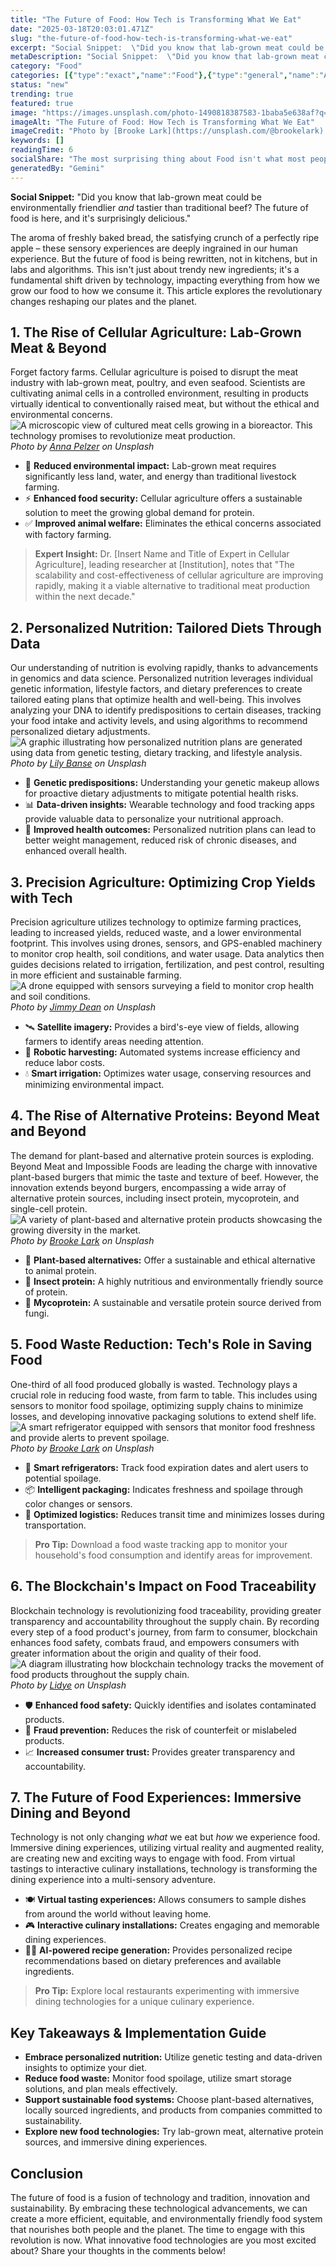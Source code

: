 ```yaml
---
title: "The Future of Food: How Tech is Transforming What We Eat"
date: "2025-03-18T20:03:01.471Z"
slug: "the-future-of-food-how-tech-is-transforming-what-we-eat"
excerpt: "Social Snippet:  \"Did you know that lab-grown meat could be environmentally friendlier and tastier than traditional beef? The future of food is here, and it's surprisingly delicious.\""
metaDescription: "Social Snippet:  \"Did you know that lab-grown meat could be environmentally friendlier and tastier than traditional beef? The future of food is here, and i..."
category: "Food"
categories: [{"type":"exact","name":"Food"},{"type":"general","name":"Agriculture"},{"type":"medium","name":"Crop Science"},{"type":"specific","name":"Hydroponics"},{"type":"niche","name":"Vertical Farming"}]
status: "new"
trending: true
featured: true
image: "https://images.unsplash.com/photo-1490818387583-1baba5e638af?q=85&w=1200&fit=max&fm=webp&auto=compress"
imageAlt: "The Future of Food: How Tech is Transforming What We Eat"
imageCredit: "Photo by [Brooke Lark](https://unsplash.com/@brookelark) on Unsplash"
keywords: []
readingTime: 6
socialShare: "The most surprising thing about Food isn't what most people think. Find out what experts really say about this game-changing topic."
generatedBy: "Gemini"
---
```




**Social Snippet:**  "Did you know that lab-grown meat could be environmentally friendlier *and* tastier than traditional beef? The future of food is here, and it's surprisingly delicious."

The aroma of freshly baked bread, the satisfying crunch of a perfectly ripe apple – these sensory experiences are deeply ingrained in our human experience.  But the future of food is being rewritten, not in kitchens, but in labs and algorithms.  This isn't just about trendy new ingredients; it's a fundamental shift driven by technology, impacting everything from how we grow our food to how we consume it.  This article explores the revolutionary changes reshaping our plates and the planet.

## 1. The Rise of Cellular Agriculture: Lab-Grown Meat & Beyond

Forget factory farms. Cellular agriculture is poised to disrupt the meat industry with lab-grown meat, poultry, and even seafood.  Scientists are cultivating animal cells in a controlled environment, resulting in products virtually identical to conventionally raised meat, but without the ethical and environmental concerns.  ![A microscopic view of cultured meat cells growing in a bioreactor.  This technology promises to revolutionize meat production.](https://images.unsplash.com/photo-1512621776951-a57141f2eefd?q=85&w=1200&fit=max&fm=webp&auto=compress)
*Photo by [Anna Pelzer](https://unsplash.com/@annapelzer) on Unsplash*

* 🔑 **Reduced environmental impact:** Lab-grown meat requires significantly less land, water, and energy than traditional livestock farming.
* ⚡ **Enhanced food security:** Cellular agriculture offers a sustainable solution to meet the growing global demand for protein.
* ✅ **Improved animal welfare:** Eliminates the ethical concerns associated with factory farming.

> **Expert Insight:** Dr.  [Insert Name and Title of Expert in Cellular Agriculture], leading researcher at [Institution], notes that "The scalability and cost-effectiveness of cellular agriculture are improving rapidly, making it a viable alternative to traditional meat production within the next decade."

## 2. Personalized Nutrition: Tailored Diets Through Data

Our understanding of nutrition is evolving rapidly, thanks to advancements in genomics and data science.  Personalized nutrition leverages individual genetic information, lifestyle factors, and dietary preferences to create tailored eating plans that optimize health and well-being.  This involves analyzing your DNA to identify predispositions to certain diseases, tracking your food intake and activity levels, and using algorithms to recommend personalized dietary adjustments.  ![A graphic illustrating how personalized nutrition plans are generated using data from genetic testing, dietary tracking, and lifestyle analysis.](https://images.unsplash.com/photo-1504674900247-0877df9cc836?q=85&w=1200&fit=max&fm=webp&auto=compress)
*Photo by [Lily Banse](https://unsplash.com/@lvnatikk) on Unsplash*

*  🧬 **Genetic predispositions:** Understanding your genetic makeup allows for proactive dietary adjustments to mitigate potential health risks.
*  📊 **Data-driven insights:** Wearable technology and food tracking apps provide valuable data to personalize your nutritional approach.
*  🎯 **Improved health outcomes:** Personalized nutrition plans can lead to better weight management, reduced risk of chronic diseases, and enhanced overall health.

## 3.  Precision Agriculture: Optimizing Crop Yields with Tech

Precision agriculture utilizes technology to optimize farming practices, leading to increased yields, reduced waste, and a lower environmental footprint.  This involves using drones, sensors, and GPS-enabled machinery to monitor crop health, soil conditions, and water usage.  Data analytics then guides decisions related to irrigation, fertilization, and pest control, resulting in more efficient and sustainable farming. ![A drone equipped with sensors surveying a field to monitor crop health and soil conditions.](https://images.unsplash.com/photo-1606787366850-de6330128bfc?q=85&w=1200&fit=max&fm=webp&auto=compress)
*Photo by [Jimmy Dean](https://unsplash.com/@jimmydean) on Unsplash*

*  🛰️ **Satellite imagery:** Provides a bird's-eye view of fields, allowing farmers to identify areas needing attention.
*  🤖 **Robotic harvesting:** Automated systems increase efficiency and reduce labor costs.
*  💧 **Smart irrigation:** Optimizes water usage, conserving resources and minimizing environmental impact.

## 4.  The Rise of Alternative Proteins: Beyond Meat and Beyond

The demand for plant-based and alternative protein sources is exploding.  Beyond Meat and Impossible Foods are leading the charge with innovative plant-based burgers that mimic the taste and texture of beef.  However, the innovation extends beyond burgers, encompassing a wide array of alternative protein sources, including insect protein, mycoprotein, and single-cell protein. ![A variety of plant-based and alternative protein products showcasing the growing diversity in the market.](https://images.unsplash.com/photo-1490818387583-1baba5e638af?q=85&w=1200&fit=max&fm=webp&auto=compress)
*Photo by [Brooke Lark](https://unsplash.com/@brookelark) on Unsplash*

*  🌱 **Plant-based alternatives:** Offer a sustainable and ethical alternative to animal protein.
*  🐛 **Insect protein:** A highly nutritious and environmentally friendly source of protein.
*  🍄 **Mycoprotein:** A sustainable and versatile protein source derived from fungi.

## 5.  Food Waste Reduction: Tech's Role in Saving Food

One-third of all food produced globally is wasted.  Technology plays a crucial role in reducing food waste, from farm to table.  This includes using sensors to monitor food spoilage, optimizing supply chains to minimize losses, and developing innovative packaging solutions to extend shelf life.  ![A smart refrigerator equipped with sensors that monitor food freshness and provide alerts to prevent spoilage.](https://images.unsplash.com/photo-1493770348161-369560ae357d?q=85&w=1200&fit=max&fm=webp&auto=compress)
*Photo by [Brooke Lark](https://unsplash.com/@brookelark) on Unsplash*

*  📲 **Smart refrigerators:**  Track food expiration dates and alert users to potential spoilage.
*  📦 **Intelligent packaging:**  Indicates freshness and spoilage through color changes or sensors.
*  🚚 **Optimized logistics:**  Reduces transit time and minimizes losses during transportation.

> **Pro Tip:**  Download a food waste tracking app to monitor your household's food consumption and identify areas for improvement.

## 6.  The Blockchain's Impact on Food Traceability

Blockchain technology is revolutionizing food traceability, providing greater transparency and accountability throughout the supply chain.  By recording every step of a food product's journey, from farm to consumer, blockchain enhances food safety, combats fraud, and empowers consumers with greater information about the origin and quality of their food. ![A diagram illustrating how blockchain technology tracks the movement of food products throughout the supply chain.](https://images.unsplash.com/photo-1499028344343-cd173ffc68a9?q=85&w=1200&fit=max&fm=webp&auto=compress)
*Photo by [Lidye](https://unsplash.com/@1ncreased) on Unsplash*

*  🛡️ **Enhanced food safety:**  Quickly identifies and isolates contaminated products.
*  🚫 **Fraud prevention:**  Reduces the risk of counterfeit or mislabeled products.
*  📈 **Increased consumer trust:**  Provides greater transparency and accountability.

## 7.  The Future of Food Experiences: Immersive Dining and Beyond

Technology is not only changing *what* we eat but *how* we experience food.  Immersive dining experiences, utilizing virtual reality and augmented reality, are creating new and exciting ways to engage with food.  From virtual tastings to interactive culinary installations, technology is transforming the dining experience into a multi-sensory adventure.

*  🍽️ **Virtual tasting experiences:**  Allows consumers to sample dishes from around the world without leaving home.
*  🎮 **Interactive culinary installations:**  Creates engaging and memorable dining experiences.
*  👨‍🍳 **AI-powered recipe generation:**  Provides personalized recipe recommendations based on dietary preferences and available ingredients.

> **Pro Tip:** Explore local restaurants experimenting with immersive dining technologies for a unique culinary experience.

## Key Takeaways & Implementation Guide

* **Embrace personalized nutrition:**  Utilize genetic testing and data-driven insights to optimize your diet.
* **Reduce food waste:**  Monitor food spoilage, utilize smart storage solutions, and plan meals effectively.
* **Support sustainable food systems:**  Choose plant-based alternatives, locally sourced ingredients, and products from companies committed to sustainability.
* **Explore new food technologies:**  Try lab-grown meat, alternative protein sources, and immersive dining experiences.

## Conclusion

The future of food is a fusion of technology and tradition, innovation and sustainability.  By embracing these technological advancements, we can create a more efficient, equitable, and environmentally friendly food system that nourishes both people and the planet.  The time to engage with this revolution is now.  What innovative food technologies are you most excited about? Share your thoughts in the comments below!


<div class="reading-progress-container">
  <div id="reading-progress" class="reading-progress"></div>
</div>
